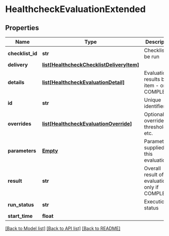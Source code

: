 # HealthcheckEvaluationExtended

## Properties
Name | Type | Description | Notes
------------ | ------------- | ------------- | -------------
**checklist_id** | **str** | Checklist to be run | [optional] 
**delivery** | [**list[HealthcheckChecklistDeliveryItem]**](HealthcheckChecklistDeliveryItem.md) |  | [optional] 
**details** | [**list[HealthcheckEvaluationDetail]**](HealthcheckEvaluationDetail.md) | Evaluation results by item - only if COMPLETED | [optional] 
**id** | **str** | Unique identifier | [optional] 
**overrides** | [**list[HealthcheckEvaluationOverride]**](HealthcheckEvaluationOverride.md) | Optional overrides for thresholds etc. | [optional] 
**parameters** | [**Empty**](Empty.md) | Parameters supplied for this evaluation | [optional] 
**result** | **str** | Overall result of evaluation - only if COMPLETED | [optional] 
**run_status** | **str** | Execution status | [optional] 
**start_time** | **float** |  | [optional] 

[[Back to Model list]](../README.md#documentation-for-models) [[Back to API list]](../README.md#documentation-for-api-endpoints) [[Back to README]](../README.md)


